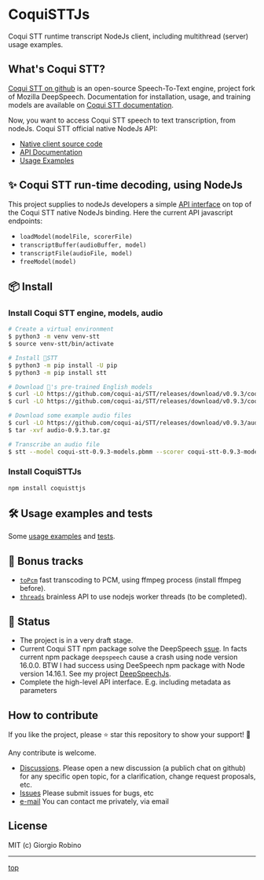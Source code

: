 # CoquiSTTJs

Coqui STT runtime transcript NodeJs client, including multithread (server) usage examples.

## What's Coqui STT?

[Coqui STT on github](https://github.com/coqui-ai/STT) is an open-source Speech-To-Text engine, project fork of Mozilla DeepSpeech.
Documentation for installation, usage, and training models are available on 
[Coqui STT documentation](https://stt.readthedocs.io/en/latest/).

Now, you want to access Coqui STT speech to text transcription, from nodeJs. 
Coqui STT official native NodeJs API:

- [Native client source code](https://github.com/coqui-ai/STT/tree/main/native_client/javascript)
- [API Documentation](https://stt.readthedocs.io/en/latest/NodeJS-API.html)
- [Usage Examples](https://github.com/coqui-ai/STT-examples#javascript)


## ✨ Coqui STT run-time decoding, using NodeJs

This project supplies to nodeJs developers a simple [API interface](stt.js) on top of the Coqui STT native NodeJs binding. 
Here the current API javascript endpoints:

- `loadModel(modelFile, scorerFile)`
- `transcriptBuffer(audioBuffer, model)`
- `transcriptFile(audioFile, model)`
- `freeModel(model)`
 

## 📦 Install

### Install Coqui STT engine, models, audio

 ```bash
 # Create a virtual environment
 $ python3 -m venv venv-stt
 $ source venv-stt/bin/activate

 # Install 🐸STT
 $ python3 -m pip install -U pip
 $ python3 -m pip install stt

 # Download 🐸's pre-trained English models
 $ curl -LO https://github.com/coqui-ai/STT/releases/download/v0.9.3/coqui-stt-0.9.3-models.pbmm
 $ curl -LO https://github.com/coqui-ai/STT/releases/download/v0.9.3/coqui-stt-0.9.3-models.scorer

 # Download some example audio files
 $ curl -LO https://github.com/coqui-ai/STT/releases/download/v0.9.3/audio-0.9.3.tar.gz
 $ tar -xvf audio-0.9.3.tar.gz

 # Transcribe an audio file
 $ stt --model coqui-stt-0.9.3-models.pbmm --scorer coqui-stt-0.9.3-models.scorer --audio audio/2830-3980-0043.wav
 ```

### Install CoquiSTTJs 

 ```bash
 npm install coquisttjs
 ```


## 🛠 Usage examples and tests

Some [usage examples](examples) and [tests](tests/).


## 🎁 Bonus tracks

- [`toPcm`](lib/toPCM.js) fast transcoding to PCM, using ffmpeg process (install ffmpeg before). 
- [`threads`](lib/threads.js) brainless API to use nodejs worker threads (to be completed). 


## 🧶 Status 

- The project is in a very draft stage.
- Current Coqui STT npm package solve the DeepSpeech 
  [ssue](https://github.com/mozilla/DeepSpeech/issues/3642).
  In facts current npm package `deepspeech` cause a crash using node version 16.0.0.
  BTW I had success using DeeSpeech npm package with Node version 14.16.1. 
  See my project [DeepSpeechJs](https://github.com/solyarisoftware/deepspeechjs).
- Complete the high-level API interface. E.g. including metadata as parameters


## How to contribute

If you like the project, please ⭐️ star this repository to show your support! 🙏

Any contribute is welcome. 
- [Discussions](https://github.com/solyarisoftware/voskJs/discussions). 
  Please open a new discussion (a publich chat on github) for any specific open topic, 
  for a clarification, change request proposals, etc.
- [Issues](https://github.com/solyarisoftware/voskJs/issues) Please submit issues for bugs, etc
- [e-mail](giorgio.robino@gmail.com) You can contact me privately, via email


## License

MIT (c) Giorgio Robino 

---

[top](#)
